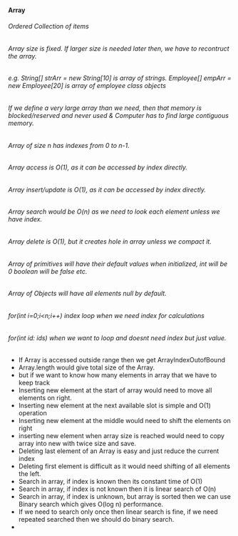 #### Array
###### Ordered Collection of items
###### Array size is fixed. If larger size is needed later then, we have to recontruct the array.
###### e.g. String[] strArr = new String[10] is array of strings. Employee[] empArr = new Employee[20] is array of employee class objects
###### If we define a very large array than we need, then that memory is blocked/reserved and never used & Computer has to find large contiguous memory.
###### Array of size n has indexes from 0 to n-1. 
###### Array access is O(1), as it can be accessed by index directly.
###### Array insert/update is O(1), as it can be accessed by index directly.
###### Array search would be O(n) as we need to look each element unless we have index.
###### Array delete is O(1), but it creates hole in array unless we compact it.
###### Array of primitives will have their default values when initialized, int will be 0 boolean will be false etc.
###### Array of Objects will have all elements null by default.
###### for(int i=0;i<n;i++) index loop when we need index for calculations
###### for(int id: ids) when we want to loop and doesnt need index but just value.
- If Array is accessed outside range then we get ArrayIndexOutofBound
- Array.length would give total size of the Array. 
- but if we want to know how many elements in array that we have to keep track 
- Inserting new element at the start of array would need to move all elements on right. 
- Inserting new element at the next available slot is simple and O(1) operation
- Inserting new element at the middle would need to shift the elements on right
- inserting new element when array size is reached would need to copy array into new with twice size and save.
- Deleting last element of an Array is easy and just reduce the current index
- Deleting first element is difficult as it would need shifting of all elements the left.
- Search in array, if index is known then its constant time of O(1)
- Search in array, if index is not known then it is linear search of O(n)
- Search in array, if index is unknown, but array is sorted then we can use Binary search which gives O(log n) performance.
- If we need to search only once then linear search is fine, if we need repeated searched then we should do binary search.
- 


